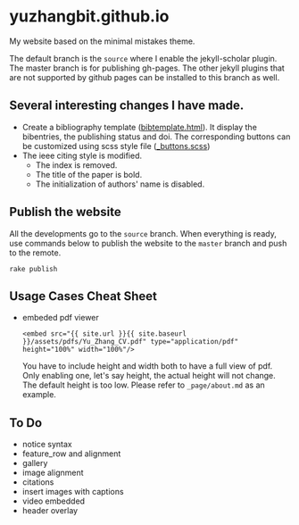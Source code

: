 # yuzhangbit.github.io


My website based on the minimal mistakes theme.

The default branch is the `source` where I enable the jekyll-scholar plugin. The master branch is for publishing gh-pages. The other jekyll plugins that are not supported by github pages can be installed to this branch as well.



## Several interesting changes I have made.  

* Create a bibliography template ([bibtemplate.html](https://github.com/yuzhangbit/yuzhangbit.github.io/blob/source/_layouts/bibtemplate.html)). It display the bibentries, the publishing status and doi.  The corresponding buttons can be customized
using scss style file ([_buttons.scss](https://github.com/yuzhangbit/yuzhangbit.github.io/blob/source/_sass/minimal-mistakes/_buttons.scss#L101))
* The ieee citing style is modified.
    * The index is removed.
    * The title of the paper is bold.
    * The initialization of authors' name is disabled.

## Publish the website

All the developments go to the `source` branch. When everything is ready, use commands below to publish the website to the `master` branch and push to the remote.
```
rake publish
```


## Usage Cases Cheat Sheet
* embeded pdf viewer
    ```
    <embed src="{{ site.url }}{{ site.baseurl }}/assets/pdfs/Yu_Zhang_CV.pdf" type="application/pdf" height="100%" width="100%"/>
    ```
    You have to include height and width both to have a full view of pdf. Only enabling one, let's say height, the actual height will not change. The default height is too low. Please refer to `_page/about.md` as an example.
## To Do
* notice syntax
* feature_row and alignment
* gallery
* image alignment
* citations
* insert images with captions
* video embedded
* header overlay 
